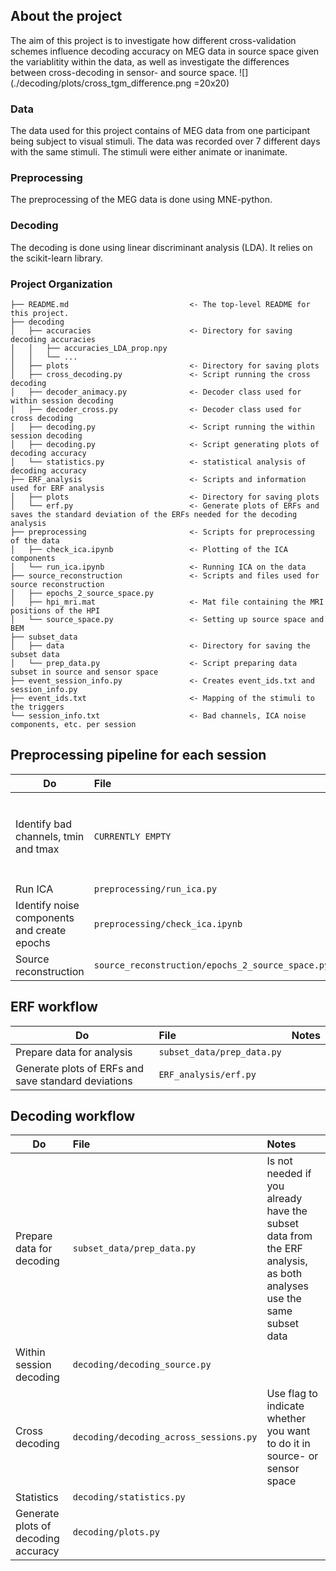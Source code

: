 
## About the project
The aim of this project is to investigate how different cross-validation schemes influence decoding accuracy on MEG data in source space given the variablitity within the data, as well as investigate the differences between cross-decoding in sensor- and source space.
![](./decoding/plots/cross_tgm_difference.png =20x20)

### Data
The data used for this project contains of MEG data from one participant being subject to visual stimuli. The data was recorded over 7 different days with the same stimuli. The stimuli were either animate or inanimate.

### Preprocessing
The preprocessing of the MEG data is done using MNE-python. 

### Decoding
The decoding is done using linear discriminant analysis (LDA). It relies on the scikit-learn library.

### Project Organization
```
├── README.md                           <- The top-level README for this project.  
├── decoding
│   ├── accuracies                      <- Directory for saving decoding accuracies
│   │   ├── accuracies_LDA_prop.npy
│   │   └── ...
│   ├── plots                           <- Directory for saving plots
│   ├── cross_decoding.py               <- Script running the cross decoding
│   ├── decoder_animacy.py              <- Decoder class used for within session decoding
│   ├── decoder_cross.py                <- Decoder class used for cross decoding
│   ├── decoding.py                     <- Script running the within session decoding
│   ├── decoding.py                     <- Script generating plots of decoding accuracy
│   └── statistics.py                   <- statistical analysis of decoding accuracy              
├── ERF_analysis                        <- Scripts and information used for ERF analysis
│   ├── plots                           <- Directory for saving plots
│   └── erf.py                          <- Generate plots of ERFs and saves the standard deviation of the ERFs needed for the decoding analysis
├── preprocessing                       <- Scripts for preprocessing of the data
│   ├── check_ica.ipynb                 <- Plotting of the ICA components
│   └── run_ica.ipynb                   <- Running ICA on the data
├── source_reconstruction               <- Scripts and files used for source reconstruction
│   ├── epochs_2_source_space.py
│   ├── hpi_mri.mat                     <- Mat file containing the MRI positions of the HPI
│   └── source_space.py                 <- Setting up source space and BEM
├── subset_data
│   ├── data                            <- Directory for saving the subset data
│   └── prep_data.py                    <- Script preparing data subset in source and sensor space
├── event_session_info.py               <- Creates event_ids.txt and session_info.py
├── event_ids.txt                       <- Mapping of the stimuli to the triggers
└── session_info.txt                    <- Bad channels, ICA noise components, etc. per session
```

## Preprocessing pipeline for each session
| Do | File | Notes |
|-----------|:------------|:--------|
Identify bad channels, tmin and tmax | ```CURRENTLY EMPTY``` | Add the channels, tmin and tmax to ```event_session_info.py```. Remember to run ```event_session_info.py``` after changing the values.
Run ICA | ```preprocessing/run_ica.py``` | 
Identify noise components and create epochs | ```preprocessing/check_ica.ipynb``` | Add noise components to ```event_session_info.py```
Source reconstruction | ```source_reconstruction/epochs_2_source_space.py``` | 

## ERF workflow
| Do | File | Notes |
|-----------|:------------|:--------|
Prepare data for analysis | ```subset_data/prep_data.py``` | 
Generate plots of ERFs and save standard deviations | ```ERF_analysis/erf.py``` |


## Decoding workflow
| Do | File | Notes |
|-----------|:------------|:--------|
Prepare data for decoding | ```subset_data/prep_data.py``` | Is not needed if you already have the subset data from the ERF analysis, as both analyses use the same subset data
Within session decoding | ```decoding/decoding_source.py``` |
Cross decoding | ```decoding/decoding_across_sessions.py``` | Use flag to indicate whether you want to do it in source- or sensor space
Statistics | ```decoding/statistics.py``` |
Generate plots of decoding accuracy | ```decoding/plots.py``` |